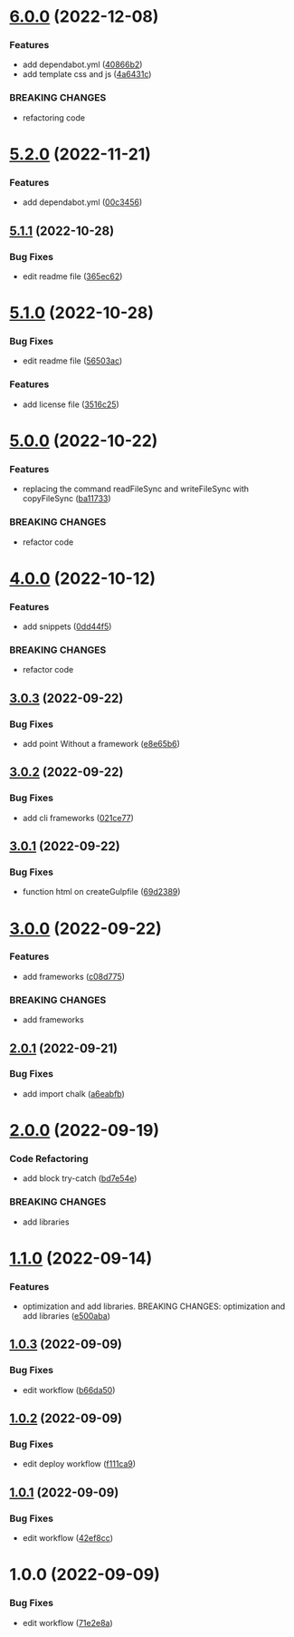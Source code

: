 # [6.0.0](https://github.com/UrijHoruzij/create-gulp-template/compare/v5.2.0...v6.0.0) (2022-12-08)


### Features

* add dependabot.yml ([40866b2](https://github.com/UrijHoruzij/create-gulp-template/commit/40866b21ed62dda2edff2119c4b936a7b50680ca))
* add template css and js ([4a6431c](https://github.com/UrijHoruzij/create-gulp-template/commit/4a6431cb0af3cc2a04bdb78ceb247388137fe75c))


### BREAKING CHANGES

* refactoring code

# [5.2.0](https://github.com/UrijHoruzij/create-gulp-template/compare/v5.1.1...v5.2.0) (2022-11-21)


### Features

* add dependabot.yml ([00c3456](https://github.com/UrijHoruzij/create-gulp-template/commit/00c3456770f6590982e5a77a7bab2dbf56c8a19f))

## [5.1.1](https://github.com/UrijHoruzij/create-gulp-template/compare/v5.1.0...v5.1.1) (2022-10-28)


### Bug Fixes

* edit readme file ([365ec62](https://github.com/UrijHoruzij/create-gulp-template/commit/365ec620435f03ef99b279ca2e06e500f4918c20))

# [5.1.0](https://github.com/UrijHoruzij/create-gulp-template/compare/v5.0.0...v5.1.0) (2022-10-28)


### Bug Fixes

* edit readme file ([56503ac](https://github.com/UrijHoruzij/create-gulp-template/commit/56503ac98463fdd3e9c649d4c02a1d39eea5ee30))


### Features

* add license file ([3516c25](https://github.com/UrijHoruzij/create-gulp-template/commit/3516c25a1b97a71fd5ee3e7476777f315b59b6b3))

# [5.0.0](https://github.com/UrijHoruzij/create-gulp-template/compare/v4.0.0...v5.0.0) (2022-10-22)


### Features

* replacing the command readFileSync and writeFileSync with copyFileSync ([ba11733](https://github.com/UrijHoruzij/create-gulp-template/commit/ba11733d22101c5400decdb4f510c0b2474698f2))


### BREAKING CHANGES

* refactor code

# [4.0.0](https://github.com/UrijHoruzij/create-gulp-template/compare/v3.0.3...v4.0.0) (2022-10-12)


### Features

* add snippets ([0dd44f5](https://github.com/UrijHoruzij/create-gulp-template/commit/0dd44f58f5b0f9ce11b11fffbb85dfa4ad8760d4))


### BREAKING CHANGES

* refactor code

## [3.0.3](https://github.com/UrijHoruzij/create-gulp-template/compare/v3.0.2...v3.0.3) (2022-09-22)


### Bug Fixes

* add point Without a framework ([e8e65b6](https://github.com/UrijHoruzij/create-gulp-template/commit/e8e65b6fe58b3c16705075dd61da32ba4494b473))

## [3.0.2](https://github.com/UrijHoruzij/create-gulp-template/compare/v3.0.1...v3.0.2) (2022-09-22)


### Bug Fixes

* add cli frameworks ([021ce77](https://github.com/UrijHoruzij/create-gulp-template/commit/021ce7763dfcb58084eabc4830aadd15efb140cd))

## [3.0.1](https://github.com/UrijHoruzij/create-gulp-template/compare/v3.0.0...v3.0.1) (2022-09-22)


### Bug Fixes

* function html on createGulpfile ([69d2389](https://github.com/UrijHoruzij/create-gulp-template/commit/69d2389d9375520f64aeb984e3b4932faf8a5b92))

# [3.0.0](https://github.com/UrijHoruzij/create-gulp-template/compare/v2.0.1...v3.0.0) (2022-09-22)


### Features

* add frameworks ([c08d775](https://github.com/UrijHoruzij/create-gulp-template/commit/c08d7757749384b75dcc3b6ca4aae4bab49c7873))


### BREAKING CHANGES

* add frameworks

## [2.0.1](https://github.com/UrijHoruzij/create-gulp-template/compare/v2.0.0...v2.0.1) (2022-09-21)


### Bug Fixes

* add import chalk ([a6eabfb](https://github.com/UrijHoruzij/create-gulp-template/commit/a6eabfb641673c6829b3fb18445fcc3f3541d1f2))

# [2.0.0](https://github.com/UrijHoruzij/create-gulp-template/compare/v1.1.0...v2.0.0) (2022-09-19)


### Code Refactoring

* add block try-catch ([bd7e54e](https://github.com/UrijHoruzij/create-gulp-template/commit/bd7e54e903a09e0610cbff705c391a953f60f8c3))


### BREAKING CHANGES

* add libraries

# [1.1.0](https://github.com/UrijHoruzij/create-gulp-template/compare/v1.0.3...v1.1.0) (2022-09-14)


### Features

* optimization and add libraries.  BREAKING CHANGES: optimization and add libraries ([e500aba](https://github.com/UrijHoruzij/create-gulp-template/commit/e500aba7de7604320f8dcaf5fc1e859d0daaf5cf))

## [1.0.3](https://github.com/UrijHoruzij/create-gulp-template/compare/v1.0.2...v1.0.3) (2022-09-09)


### Bug Fixes

* edit workflow ([b66da50](https://github.com/UrijHoruzij/create-gulp-template/commit/b66da504607472e84850eca4d4ab4a960906ed24))

## [1.0.2](https://github.com/UrijHoruzij/create-gulp-template/compare/v1.0.1...v1.0.2) (2022-09-09)


### Bug Fixes

* edit deploy workflow ([f111ca9](https://github.com/UrijHoruzij/create-gulp-template/commit/f111ca97f0644b253d56acf80ca8ab43ebdff04b))

## [1.0.1](https://github.com/UrijHoruzij/create-gulp-template/compare/v1.0.0...v1.0.1) (2022-09-09)


### Bug Fixes

* edit workflow ([42ef8cc](https://github.com/UrijHoruzij/create-gulp-template/commit/42ef8cc2f30626c9eafc931d334eaf547461f5ae))

# 1.0.0 (2022-09-09)


### Bug Fixes

* edit workflow ([71e2e8a](https://github.com/UrijHoruzij/create-gulp-template/commit/71e2e8aa86f0114e2092149733e30fee46dca4fb))
